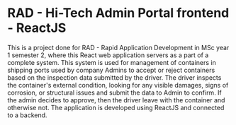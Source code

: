 # RAD - Hi-Tech Admin Portal frontend - ReactJS

This is a project done for RAD - Rapid Application Development in MSc year 1 semester 2, where this React web application servers as a part of a complete system. This system is used for management of containers in shipping ports used by company Admins to accept or reject containers based on the inspection data submitted by the driver. The driver inspects the container's external condition, looking for any visible damages, signs of corrosion, or structural issues and submit the data to Admin to confirm. If the admin decides to approve, then the driver leave with the container and otherwise not. The application is developed using ReactJS and connected to a backend.  

